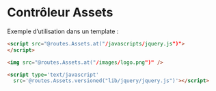 # Contrôleur Assets

Exemple d’utilisation dans un template :

```html
<script src="@routes.Assets.at("/javascripts/jquery.js")">
</script>

<img src="@routes.Assets.at("/images/logo.png")" />

<script type='text/javascript' 
  src='@routes.Assets.versioned("lib/jquery/jquery.js")'></script>
```
